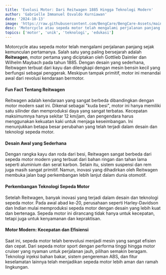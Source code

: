 ```yaml
---
title: 'Evolusi Motor: Dari Reitwagen 1885 Hingga Teknologi Modern'
author: 'Gabrielle Immanuel Osvaldo Kurniawan'
date: '2024-10-13'
image: 'https://raw.githubusercontent.com/BengCare/BengCare-Assets/main/articles/14/Gambar.png'
desc: 'Motorcycle atau sepeda motor telah mengalami perjalanan panjang sejak kemunculan pertamanya. Salah satu yang paling bersejarah adalah Reitwagen, motor pertama yang diciptakan oleh Gottlieb Daimler dan Wilhelm Maybach pada tahun 1885. Dengan desain yang sederhana, Reitwagen terbuat dari kayu dan dilengkapi dengan mesin bensin kecil yang berfungsi sebagai penggerak. Meskipun tampak primitif, motor ini menandai awal dari revolusi kendaraan bermotor.'
topics: ['motor', 'unik', 'teknologi', 'edukasi']
---
```


Motorcycle atau sepeda motor telah mengalami perjalanan panjang sejak kemunculan pertamanya. Salah satu yang paling bersejarah adalah **Reitwagen**, motor pertama yang diciptakan oleh Gottlieb Daimler dan Wilhelm Maybach pada tahun 1885. Dengan desain yang sederhana, Reitwagen terbuat dari kayu dan dilengkapi dengan mesin bensin kecil yang berfungsi sebagai penggerak. Meskipun tampak primitif, motor ini menandai awal dari revolusi kendaraan bermotor.&nbsp;&nbsp;

#### Fun Fact Tentang Reitwagen

Reitwagen adalah kendaraan yang sangat berbeda dibandingkan dengan motor modern saat ini. Dikenal sebagai "kuda besi", motor ini hanya memiliki satu silinder dan memproduksi daya yang sangat terbatas. Kecepatan maksimumnya hanya sekitar 12 km/jam, dan pengendara harus menggunakan kekuatan kaki untuk menjaga keseimbangan. Ini menunjukkan betapa besar perubahan yang telah terjadi dalam desain dan teknologi sepeda motor.&nbsp;&nbsp;

#### Desain Awal yang Sederhana

Dengan rangka kayu dan roda dari besi, Reitwagen sangat berbeda dari sepeda motor modern yang terbuat dari bahan ringan dan tahan lama seperti aluminium dan serat karbon. Selain itu, sistem suspensi dan rem juga masih sangat primitif. Namun, inovasi yang dihadirkan oleh Reitwagen membuka jalan bagi perkembangan lebih lanjut dalam dunia otomotif.&nbsp;&nbsp;

#### Perkembangan Teknologi Sepeda Motor

Setelah Reitwagen, banyak inovasi yang terjadi dalam desain dan teknologi sepeda motor. Pada awal abad ke-20, perusahaan seperti Harley-Davidson dan Indian mulai memproduksi sepeda motor dengan desain yang lebih kuat dan bertenaga. Sepeda motor ini dirancang tidak hanya untuk kecepatan, tetapi juga untuk kenyamanan dan kepraktisan.&nbsp;&nbsp;

#### Motor Modern: Kecepatan dan Efisiensi

Saat ini, sepeda motor telah berevolusi menjadi mesin yang sangat efisien dan cepat. Dari sepeda motor sport dengan performa tinggi hingga motor cruiser yang nyaman untuk perjalanan jauh, pilihan semakin beragam. Teknologi injeksi bahan bakar, sistem pengereman ABS, dan fitur keselamatan lainnya telah menjadikan sepeda motor lebih aman dan ramah lingkungan.&nbsp;&nbsp;
